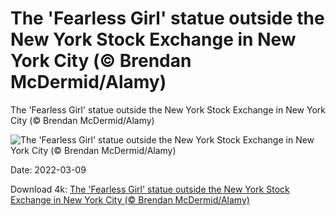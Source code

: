 # The 'Fearless Girl' statue outside the New York Stock Exchange in New York City (© Brendan McDermid/Alamy)

The 'Fearless Girl' statue outside the New York Stock Exchange in New York City (© Brendan McDermid/Alamy)

![The 'Fearless Girl' statue outside the New York Stock Exchange in New York City (© Brendan McDermid/Alamy)](https://bing.com/th?id=OHR.BrokenGlass_EN-US4411138843_UHD.jpg&w=1024&h=576)

Date: 2022-03-09

Download 4k: [The 'Fearless Girl' statue outside the New York Stock Exchange in New York City (© Brendan McDermid/Alamy)](https://bing.com/th?id=OHR.BrokenGlass_EN-US4411138843_UHD.jpg)

